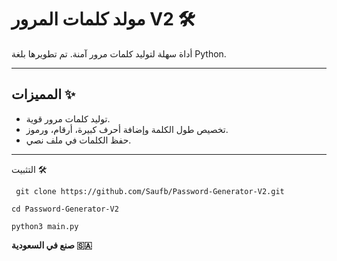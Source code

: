 # مولد كلمات المرور V2 🛠️

أداة سهلة لتوليد كلمات مرور آمنة. تم تطويرها بلغة Python.

---

## المميزات ✨

- توليد كلمات مرور قوية.
- تخصيص طول الكلمة وإضافة أحرف كبيرة، أرقام، ورموز.
- حفظ الكلمات في ملف نصي.

---

التثبيت 🛠️



   ``
   git clone https://github.com/Saufb/Password-Generator-V2.git``

   ``cd Password-Generator-V2`` 

   ``python3 main.py``


**صنع في السعودية 🇸🇦**
